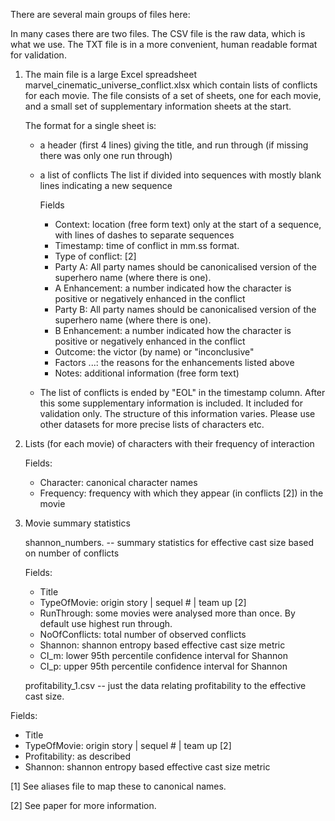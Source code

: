 There are several main groups of files here:

In many cases there are two files. The CSV file is the raw data, which
is what we use. The TXT file is in a more convenient, human readable
format for validation. 

1. The main file is a large Excel spreadsheet
        marvel_cinematic_universe_conflict.xlsx
   which contain lists of conflicts for each movie. The file consists
   of a set of sheets, one for each movie, and a small set of
   supplementary information sheets at the start.

   The format for a single sheet is:
   + a header (first 4 lines) giving the title, and run through (if missing there was only one run through)
   + a list of conflicts
         The list if divided into sequences with mostly blank lines indicating a new sequence

       Fields
       
        - Context: location (free form text) only at the start of a sequence, with lines of dashes to separate sequences
        - Timestamp: time of conflict in mm.ss format.
        - Type of conflict: [2]
        - Party A: All party names should be canonicalised version of the superhero name (where there is one). 	
        - A Enhancement: a number indicated how the character is positive or negatively enhanced in the conflict
        - Party B: All party names should be canonicalised version of the superhero name (where there is one). 
        - B Enhancement: a number indicated how the character is positive or negatively enhanced in the conflict
        - Outcome: the victor (by name) or "inconclusive"
        - Factors ...: the reasons for the enhancements listed above
        - Notes: additional information (free form text)

   + The list of conflicts is ended by "EOL" in the timestamp
     column. After this some supplementary information is included. It
     included for validation only. The structure of this information
     varies. Please use other datasets for more precise lists of
     characters etc.
       
2. Lists (for each movie) of characters with their frequency of interaction
      
   Fields:
   + Character: canonical character names
   + Frequency: frequency with which they appear (in conflicts [2]) in the movie

3. Movie summary statistics 

   shannon_numbers.<suffix> -- summary statistics for effective cast
                               size based on number of conflicts

   Fields:
   + Title
   + TypeOfMovie: origin story | sequel # | team up [2]
   + RunThrough: some movies were analysed more than once. By default use highest run through.
   + NoOfConflicts: total number of observed conflicts
   + Shannon: shannon entropy based effective cast size metric
   + CI_m: lower 95th percentile confidence interval for Shannon
   + CI_p: upper 95th percentile confidence interval for Shannon

   profitability_1.csv -- just the data relating profitability to the
                          effective cast size.

Fields:
   + Title
   + TypeOfMovie: origin story | sequel # | team up [2]
   + Profitability: as described
   + Shannon: shannon entropy based effective cast size metric


[1] See aliases file to map these to canonical names.

[2] See paper for more information.

